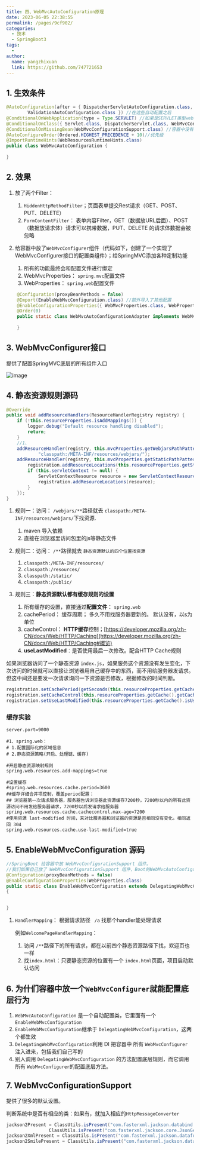 ```yaml
---
title: 四、WebMvcAutoConfiguration原理
date: 2023-06-05 22:38:55
permalink: /pages/9cf902/
categories:
  - 技术
  - SpringBoot3
tags:
  - 
author: 
  name: yangzhixuan
  link: https://github.com/747721653
---
```

## 1. 生效条件

```java
@AutoConfiguration(after = { DispatcherServletAutoConfiguration.class, TaskExecutionAutoConfiguration.class,
		ValidationAutoConfiguration.class }) //在这些自动配置之后
@ConditionalOnWebApplication(type = Type.SERVLET) //如果是SERVLET类型web应用就生效。相对的还有REACTIVE 响应式web，这个就不行
@ConditionalOnClass({ Servlet.class, DispatcherServlet.class, WebMvcConfigurer.class })
@ConditionalOnMissingBean(WebMvcConfigurationSupport.class) //容器中没有这个Bean，才生效。默认就是没有
@AutoConfigureOrder(Ordered.HIGHEST_PRECEDENCE + 10)//优先级
@ImportRuntimeHints(WebResourcesRuntimeHints.class)
public class WebMvcAutoConfiguration { 
    
}
```



## 2. 效果

1. 放了两个Filter：

    1.  `HiddenHttpMethodFilter`；页面表单提交Rest请求（GET、POST、PUT、DELETE）
    2. `FormContentFilter`： 表单内容Filter，GET（数据放URL后面）、POST（数据放请求体）请求可以携带数据，PUT、DELETE 的请求体数据会被忽略

1. 给容器中放了`WebMvcConfigurer`组件（代码如下，创建了一个实现了WebMvcConfigurer接口的配置类组件）；给SpringMVC添加各种定制功能

    1. 所有的功能最终会和配置文件进行绑定
    2. WebMvcProperties： `spring.mvc`配置文件
    3. WebProperties： `spring.web`配置文件

```java
	@Configuration(proxyBeanMethods = false)
	@Import(EnableWebMvcConfiguration.class) //额外导入了其他配置
	@EnableConfigurationProperties({ WebMvcProperties.class, WebProperties.class })
	@Order(0)
	public static class WebMvcAutoConfigurationAdapter implements WebMvcConfigurer, ServletContextAware{
        
    }
```



## 3. WebMvcConfigurer接口

提供了配置SpringMVC底层的所有组件入口

![image](https://cdn.staticaly.com/gh/747721653/image-store@master/springboot/image.2v2j88g2ss40.webp)





## 4. 静态资源规则源码

```java
@Override
public void addResourceHandlers(ResourceHandlerRegistry registry) {
    if (!this.resourceProperties.isAddMappings()) {
        logger.debug("Default resource handling disabled");
        return;
    }
    //1、
    addResourceHandler(registry, this.mvcProperties.getWebjarsPathPattern(),
            "classpath:/META-INF/resources/webjars/");
    addResourceHandler(registry, this.mvcProperties.getStaticPathPattern(), (registration) -> {
        registration.addResourceLocations(this.resourceProperties.getStaticLocations());
        if (this.servletContext != null) {
            ServletContextResource resource = new ServletContextResource(this.servletContext, SERVLET_LOCATION);
            registration.addResourceLocations(resource);
        }
    });
}
```

1. 规则一：访问： `/webjars/**`路径就去 `classpath:/META-INF/resources/webjars/`下找资源.

    1. maven 导入依赖
    2. 直接在浏览器里访问包里的js等静态文件

1. 规则二：访问： `/**`路径就去 `静态资源默认的四个位置找资源`

    1. `classpath:/META-INF/resources/`
    2. `classpath:/resources/`
    3. `classpath:/static/`
    4. `classpath:/public/`

1. 规则三：**静态资源默认都有缓存规则的设置**

    1. 所有缓存的设置，直接通过**配置文件**： `spring.web`
    2. cachePeriod： 缓存周期； 多久不用找服务器要新的。 默认没有，以s为单位
    3. cacheControl： **HTTP缓存**控制；[https://developer.mozilla.org/zh-CN/docs/Web/HTTP/Caching](https://developer.mozilla.org/zh-CN/docs/Web/HTTP/Caching#概览)
    4. **useLastModified**：是否使用最后一次修改。配合HTTP Cache规则

如果浏览器访问了一个静态资源 `index.js`，如果服务这个资源没有发生变化，下次访问的时候就可以直接让浏览器用自己缓存中的东西，而不用给服务器发请求。但这中间还是要发一次请求询问一下资源是否修改，根据修改的时间判断。

```java
registration.setCachePeriod(getSeconds(this.resourceProperties.getCache().getPeriod()));// 对应配置文件中的spring.web.resources.cache.period
registration.setCacheControl(this.resourceProperties.getCache().getCachecontrol().toHttpCacheControl());// 对应配置文件中的spring.web.resources.cache.cachecontrol
registration.setUseLastModified(this.resourceProperties.getCache().isUseLastModified());// 对应配置文件中的spring.web.resources.cache.use-last-modified
```

###  缓存实验

```properties
server.port=9000

#1、spring.web：
# 1.配置国际化的区域信息
# 2.静态资源策略(开启、处理链、缓存)

#开启静态资源映射规则
spring.web.resources.add-mappings=true

#设置缓存
#spring.web.resources.cache.period=3600
##缓存详细合并项控制，覆盖period配置：
## 浏览器第一次请求服务器，服务器告诉浏览器此资源缓存7200秒，7200秒以内的所有此资源访问不用发给服务器请求，7200秒以后发请求给服务器
spring.web.resources.cache.cachecontrol.max-age=7200
#使用资源 last-modified 时间，来对比服务器和浏览器的资源是否相同没有变化。相同返回 304
spring.web.resources.cache.use-last-modified=true
```



## 5. EnableWebMvcConfiguration 源码

```java
//SpringBoot 给容器中放 WebMvcConfigurationSupport 组件。
//我们如果自己放了 WebMvcConfigurationSupport 组件，Boot的WebMvcAutoConfiguration都会失效。
@Configuration(proxyBeanMethods = false)
@EnableConfigurationProperties(WebProperties.class)
public static class EnableWebMvcConfiguration extends DelegatingWebMvcConfiguration implements ResourceLoaderAware 
{

    
}
```

1. `HandlerMapping`： 根据请求路径 ` /a` 找那个handler能处理请求

   例如`WelcomePageHandlerMapping`：

    1. 访问 `/**`路径下的所有请求，都在以前四个静态资源路径下找，欢迎页也一样
    2. 找`index.html`：只要静态资源的位置有一个 `index.html`页面，项目启动默认访问



## 6. 为什们容器中放一个`WebMvcConfigurer`就能配置底层行为

1. `WebMvcAutoConfiguration` 是一个自动配置类，它里面有一个 `EnableWebMvcConfiguration`
2. `EnableWebMvcConfiguration`继承于 `DelegatingWebMvcConfiguration`，这两个都生效
3. `DelegatingWebMvcConfiguration`利用 DI 把容器中 所有 `WebMvcConfigurer `注入进来，包括我们自己写的
4. 别人调用 ``DelegatingWebMvcConfiguration`` 的方法配置底层规则，而它调用所有 `WebMvcConfigurer`的配置底层方法。



## 7. WebMvcConfigurationSupport

提供了很多的默认设置。

判断系统中是否有相应的类：如果有，就加入相应的`HttpMessageConverter`

```java
jackson2Present = ClassUtils.isPresent("com.fasterxml.jackson.databind.ObjectMapper", classLoader) &&
				ClassUtils.isPresent("com.fasterxml.jackson.core.JsonGenerator", classLoader);
jackson2XmlPresent = ClassUtils.isPresent("com.fasterxml.jackson.dataformat.xml.XmlMapper", classLoader);
jackson2SmilePresent = ClassUtils.isPresent("com.fasterxml.jackson.dataformat.smile.SmileFactory", classLoader);
```



